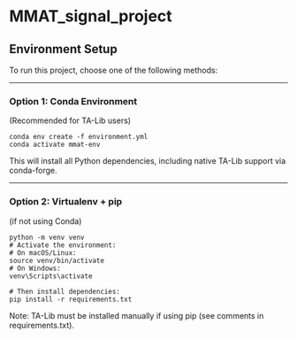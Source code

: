 # MMAT_signal_project

## Environment Setup
To run this project, choose one of the following methods:

---
### Option 1: Conda Environment 
(Recommended for TA-Lib users)
```
conda env create -f environment.yml
conda activate mmat-env
````
This will install all Python dependencies, including native TA-Lib support via conda-forge.

---
### Option 2: Virtualenv + pip 
(if not using Conda)
```
python -m venv venv
# Activate the environment:
# On macOS/Linux:
source venv/bin/activate
# On Windows:
venv\Scripts\activate

# Then install dependencies:
pip install -r requirements.txt
```
Note: TA-Lib must be installed manually if using pip (see comments in requirements.txt).